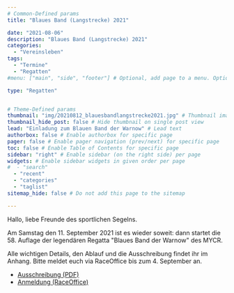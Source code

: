 ```yaml
---
# Common-Defined params
title: "Blaues Band (Langstrecke) 2021"

date: "2021-08-06"
description: "Blaues Band (Langstrecke) 2021"
categories:
  - "Vereinsleben"
tags:
  - "Termine"
  - "Regatten"
#menu: ["main", "side", "footer"] # Optional, add page to a menu. Options: main, side, footer

type: "Regatten"


# Theme-Defined params
thumbnail: "img/20210812_blauesbandlangstrecke2021.jpg" # Thumbnail image
thumbnail_hide_post: false # Hide thumbnail on single post view
lead: "Einladung zum Blauen Band der Warnow" # Lead text
authorbox: false # Enable authorbox for specific page
pager: false # Enable pager navigation (prev/next) for specific page
toc: false # Enable Table of Contents for specific page
sidebar: "right" # Enable sidebar (on the right side) per page
widgets: # Enable sidebar widgets in given order per page
#  - "search"
  - "recent"
  - "categories"
  - "taglist"
sitemap_hide: false # Do not add this page to the sitemap

---
```


Hallo, liebe Freunde des sportlichen Segelns.

Am Samstag den 11. September 2021 ist es wieder soweit: dann startet die 58. Auflage der legendären Regatta "Blaues Band der Warnow" des MYCR.

Alle wichtigen Details, den Ablauf und die Ausschreibung findet ihr im Anhang. Bitte meldet euch via RaceOffice bis zum 4. September an.

* [Ausschreibung (PDF)](/pdf/20210812_blauesbandlangstrecke2021.pdf)
* [Anmeldung (RaceOffice)](https://www.raceoffice.org/MYCR-BlauesBand2021)
